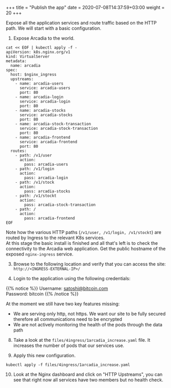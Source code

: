 +++
title = "Publish the app"
date = 2020-07-08T14:37:59+03:00
weight = 20
+++

Expose all the application services and route traffic based on the HTTP path.
We will start with a basic configuration.  

1. Expose Arcadia to the world.  
  
```
cat << EOF | kubectl apply -f -
apiVersion: k8s.nginx.org/v1
kind: VirtualServer
metadata:
  name: arcadia
spec:
  host: $nginx_ingress  
  upstreams:
    - name: arcadia-users
      service: arcadia-users
      port: 80
    - name: arcadia-login
      service: arcadia-login
      port: 80
    - name: arcadia-stocks
      service: arcadia-stocks
      port: 80
    - name: arcadia-stock-transaction
      service: arcadia-stock-transaction
      port: 80
    - name: arcadia-frontend
      service: arcadia-frontend
      port: 80
  routes:
    - path: /v1/user      
      action:
        pass: arcadia-users
    - path: /v1/login      
      action:
        pass: arcadia-login
    - path: /v1/stock      
      action:
        pass: arcadia-stocks
    - path: /v1/stockt      
      action:
        pass: arcadia-stock-transaction
    - path: /      
      action:
        pass: arcadia-frontend
EOF
```

Note how the various HTTP paths (`/v1/user, /v1/login, /v1/stockt`) are routed by Ingress to the relevant K8s services.  
At this stage the basic install is finished and all that's left is to check the connectivity to the Arcadia web application. Get the public hostname of the exposed `nginx-ingress` service.  

3. Browse to the following location and verify that you can access the site: `http://<INGRESS-EXTERNAL-IP>/`  

4. Login to the application using the following credentials:

{{% notice %}}
Username: satoshi@bitcoin.com  
Password: bitcoin
{{% /notice %}}

At the moment we still have two key features missing:
- We are serving only http, not https. We want our site to be fully secured therefore all communications need to be encrypted
- We are not actively monitoring the health of the pods through the data path


8. Take a look at the `files/4ingress/1arcadia_increase.yaml` file. It increases the number of pods that our services use.  

9. Apply this new configuration.
```
kubectl apply -f files/4ingress/1arcadia_increase.yaml
```

10. Look at the Nginx dashboard and click on "HTTP Upstreams", you can see that right now all services have two members but no health check.